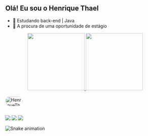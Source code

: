 ## Olá! Eu sou o  Henrique Thael


- 🌱 Estudando back-end | Java
- 💬 A procura de uma oportunidade de estágio

<div align="center">
  <a href="https://github.com/HenriqueThael">
  <img height="180em" src="https://github-readme-stats.vercel.app/api?username=HenriqueThael&show_icons=true&theme=dracula&include_all_commits=true&count_private=true"/>
  <img height="180em" src="https://github-readme-stats.vercel.app/api/top-langs/?username=HenriqueThael&layout=compact&langs_count=7&theme=dracula"/>
</div>
  
  <div style="display: inline_block"><br>
  <img align="center" alt="HenriqueThael-Java" height="30" width="55" src= "https://img.shields.io/badge/Java-ED8B00?style=for-the-badge&logo=java&logoColor=white"
  <img align="right" alt="Rafa-pic" height="150" style="border-radius:50px;" src="https://media.discordapp.net/attachments/639956127056134178/890373478988013628/Publicacoes_Instagram_1_1.png?width=676&height=676">
</div> 

  
  ##
  
  <div> 
  
  <a href="https://instagram.com/henriquethael" target="_blank"><img src="https://img.shields.io/badge/-Instagram-%23E4405F?style=for-the-badge&logo=instagram&logoColor=white" target="_blank"></a>
 	 <a href = "mailto:hthael@gmail.com"><img src="https://img.shields.io/badge/-Gmail-%23333?style=for-the-badge&logo=gmail&logoColor=white" target="_blank"></a>
  <a href="https://www.linkedin.com/in/henrique-thael-ba6676212" target="_blank"><img src="https://img.shields.io/badge/-LinkedIn-%230077B5?style=for-the-badge&logo=linkedin&logoColor=white" target="_blank"></a> 
 
  ![Snake animation](https://github.com/HenriqueThael/rafaballerini/blob/output/github-contribution-grid-snake.svg)
 
</div>
